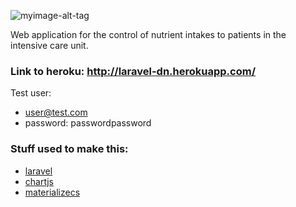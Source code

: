 ![myimage-alt-tag](http://laravel-dn.herokuapp.com/img/logo.png)

Web application for the control of nutrient intakes to patients in the intensive care unit.

### Link to heroku: http://laravel-dn.herokuapp.com/

Test user: 
* user@test.com 
* password: passwordpassword
  
### Stuff used to make this:

 * [laravel](https://laravel.com/)
 * [chartjs](http://www.chartjs.org/)
 * [materializecs](https://github.com/dogfalo/materialize/)

